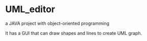 # UML_editor
a JAVA project with object-oriented programming

It has a GUI that can draw shapes and lines to create UML graph.
